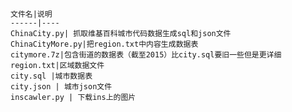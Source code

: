     文件名|说明
    ------|----
    ChinaCity.py| 抓取维基百科城市代码数据生成sql和json文件
    ChinaCityMore.py|把region.txt中内容生成数据表
    citymore.7z|包含街道的数据表（截至2015）比city.sql要旧一些但是更详细
    region.txt|区域数据文件
    city.sql |城市数据表
    city.json | 城市json文件
    inscawler.py | 下载ins上的图片
